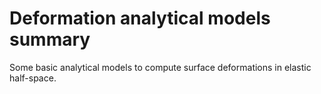 # Deformation analytical models summary

Some basic analytical models to compute surface deformations in elastic half-space.
